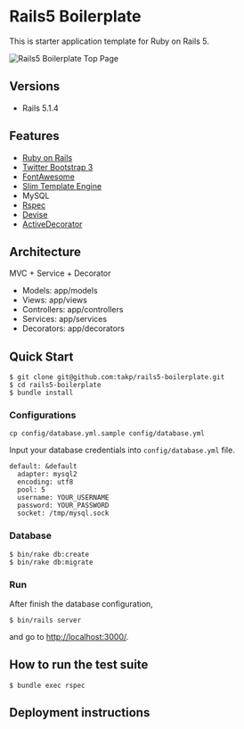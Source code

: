 # Rails5 Boilerplate

This is starter application template for Ruby on Rails 5.

![Rails5 Boilerplate Top Page](https://raw.githubusercontent.com/takp/rails5-boilerplate/master/app/assets/images/rails5-top-page.png "Rails5 Boilerplate")

## Versions

- Rails 5.1.4

## Features

- [Ruby on Rails](http://rubyonrails.org/)
- [Twitter Bootstrap 3](https://github.com/twbs/bootstrap-sass)
- [FontAwesome](https://github.com/FortAwesome/font-awesome-sass)
- [Slim Template Engine](http://slim-lang.com/)
- MySQL
- [Rspec](https://github.com/rspec/rspec-rails)
- [Devise](https://github.com/plataformatec/devise)
- [ActiveDecorator](https://github.com/amatsuda/active_decorator)

## Architecture

MVC + Service + Decorator

- Models: app/models
- Views: app/views
- Controllers: app/controllers
- Services: app/services
- Decorators: app/decorators

## Quick Start

```
$ git clone git@github.com:takp/rails5-boilerplate.git
$ cd rails5-boilerplate
$ bundle install
```

### Configurations



```
cp config/database.yml.sample config/database.yml
```

Input your database credentials into `config/database.yml` file.

```
default: &default
  adapter: mysql2
  encoding: utf8
  pool: 5
  username: YOUR_USERNAME
  password: YOUR_PASSWORD
  socket: /tmp/mysql.sock
```

### Database

```
$ bin/rake db:create
$ bin/rake db:migrate
```

### Run

After finish the database configuration,

```
$ bin/rails server
```

and go to [http://localhost:3000/](http://localhost:3000/).


## How to run the test suite

```
$ bundle exec rspec
```

## Deployment instructions
